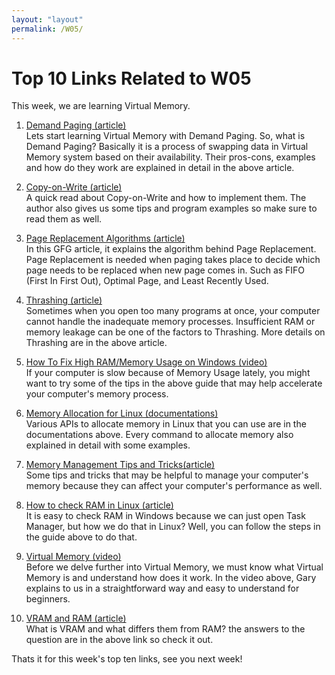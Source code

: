 ```yaml
---
layout: "layout"
permalink: /W05/
---
```


# Top 10 Links Related to W05
This week, we are learning Virtual Memory.

1. [Demand Paging (article)](http://digitalthinkerhelp.com/demand-paging-in-os-operating-system-examples-advantages-working/) <br>
   Lets start learning Virtual Memory with Demand Paging. So, what is Demand Paging? Basically it is a process of swapping data in Virtual Memory system based on their availability. Their pros-cons, examples and how do they work are explained in detail in the above article.
   
2. [Copy-on-Write (article)](https://medium.com/@arpitbhayani/copy-on-write-semantics-9538bbeb9f86) <br>
   A quick read about Copy-on-Write and how to implement them. The author also gives us some tips and program examples so make sure to read them as well.

3. [Page Replacement Algorithms (article)](https://www.geeksforgeeks.org/page-replacement-algorithms-in-operating-systems/) <br>
   In this GFG article, it explains the algorithm behind Page Replacement. Page Replacement is needed when paging takes place to decide which page needs to be replaced when new page comes in. Such as FIFO (First In First Out), Optimal Page, and Least Recently Used.

4. [Thrashing (article)](https://www.studytonight.com/operating-system/thrashing-in-operating-system) <br>
   Sometimes when you open too many programs at once, your computer cannot handle the inadequate memory processes. Insufficient RAM or memory leakage can be one of the factors to Thrashing. More details on Thrashing are in the above article.

5. [How To Fix High RAM/Memory Usage on Windows (video)](https://www.youtube.com/watch?v=osKnDbHibig) <br>
   If your computer is slow because of Memory Usage lately, you might want to try some of the tips in the above guide that may help accelerate your computer's memory process.
   
6. [Memory Allocation for Linux (documentations)](https://www.kernel.org/doc/html/latest/core-api/memory-allocation.html) <br>
   Various APIs to allocate memory in Linux that you can use are in the documentations above. Every command to allocate memory also explained in detail with some examples.

7. [Memory Management Tips and Tricks(article)](https://www.beningo.com/tips-and-tricks-7-tips-for-memory-management/) <br>
   Some tips and tricks that may be helpful to manage your computer's memory because they can affect your computer's performance as well. 

8. [How to check RAM in Linux (article)](https://devconnected.com/how-to-check-ram-on-linux/) <br>
   It is easy to check RAM in Windows because we can just open Task Manager, but how we do that in Linux? Well, you can follow the steps in the guide above to do that.

9. [Virtual Memory (video)](https://www.youtube.com/watch?v=2quKyPnUShQ) <br>
   Before we delve further into Virtual Memory, we must know what Virtual Memory is and understand how does it work. In the video above, Gary explains to us in a straightforward way and easy to understand for beginners.
   
10. [VRAM and RAM (article)](https://www.quora.com/What-is-the-difference-between-RAM-and-VRAM-or-are-they-same) <br>
    What is VRAM and what differs them from RAM? the answers to the question are in the above link so check it out.
    
Thats it for this week's top ten links, see you next week!
   

